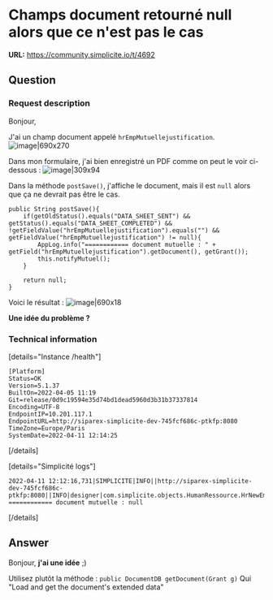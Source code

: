 # Champs document retourné null alors que ce n'est pas le cas

**URL:** https://community.simplicite.io/t/4692

## Question
### Request description

Bonjour,

J'ai un champ document appelé `hrEmpMutuellejustification`.
![image|690x270](upload://bDxq0u0XaIZSnVTzKRp975zzHLo.png)

Dans mon formulaire, j'ai bien enregistré un PDF comme on peut le voir ci-dessous :
![image|309x94](upload://jDWfnMA0qVJyqqKJArHmHQSYGFP.png)

Dans la méthode `postSave()`, j'affiche le document, mais il est `null` alors que ça ne devrait pas être le cas.
```
public String postSave(){
	if(getOldStatus().equals("DATA_SHEET_SENT") && getStatus().equals("DATA_SHEET_COMPLETED") && !getFieldValue("hrEmpMutuellejustification").equals("") && getFieldValue("hrEmpMutuellejustification") != null){
		AppLog.info("============ document mutuelle : " + getField("hrEmpMutuellejustification").getDocument(), getGrant());
		this.notifyMutuel();
	}
	
	return null;
}
```
Voici le résultat :
![image|690x18](upload://xKsCjKivKG3RoxtrHEj1IjoyUJo.png)

**Une idée du problème ?**

### Technical information

[details="Instance /health"]
```text
[Platform]
Status=OK
Version=5.1.37
BuiltOn=2022-04-05 11:19
Git=release/0d9c19594e35d74bd1dead5960d3b31b37337814
Encoding=UTF-8
EndpointIP=10.201.117.1
EndpointURL=http://siparex-simplicite-dev-745fcf686c-ptkfp:8080
TimeZone=Europe/Paris
SystemDate=2022-04-11 12:14:25
```
[/details]

[details="Simplicité logs"]
```text
2022-04-11 12:12:16,731|SIMPLICITE|INFO||http://siparex-simplicite-dev-745fcf686c-ptkfp:8080||INFO|designer|com.simplicite.objects.HumanRessource.HrNewEmployee|postSave||Evénement: ============ document mutuelle : null
```
[/details]

## Answer
Bonjour, **j'ai une idée** ;) 

Utilisez plutôt la méthode : `public DocumentDB getDocument​(Grant g)`
Qui "Load and get the document's extended data"
